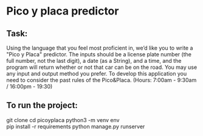 # Pico y placa predictor
## Task:
Using the language that you feel most proficient in, we’d like you to write a "Pico y Placa" predictor. The inputs should be a license plate number (the full number, not the last digit), a date (as a String), and a time, and the program will return whether or not that car can be on the road. You may use any input and output method you prefer. To develop this application you need to consider the past rules of the Pico&Placa. (Hours: 7:00am - 9:30am / 16:00pm - 19:30)

## To run the project:
git clone 
cd picoyplaca
python3 -m venv env  
pip install -r requirements 
python manage.py runserver



